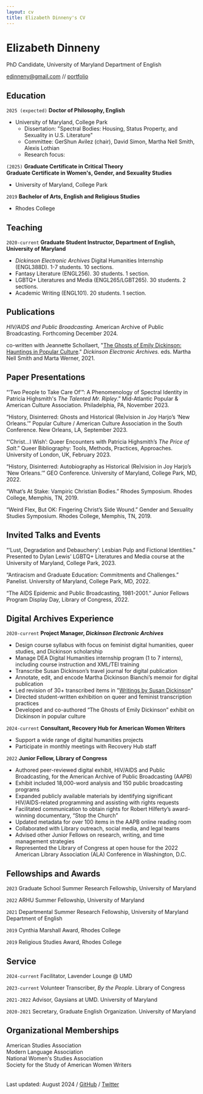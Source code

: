```yaml
---
layout: cv
title: Elizabeth Dinneny's CV
---
```

# Elizabeth Dinneny
PhD Candidate, University of Maryland Department of English


<div id="webaddress">
<a href="mailto:edinneny@gmail.com">edinneny@gmail.com</a> // 
<a href="/portfolio">portfolio</a>

</div>


## Education

`2025 (expected)`
__Doctor of Philosophy, English__
- University of Maryland, College Park
  - Dissertation: "Spectral Bodies: Housing, Status Property, and Sexuality in U.S. Literature"
  - Committee: GerShun Avilez (chair), David Simon, Martha Nell Smith, Alexis Lothian
  - Research focus: 

`(2025)`
__Graduate Certificate in Critical Theory__  
__Graduate Certificate in Women's, Gender, and Sexuality Studies__

- University of Maryland, College Park

`2019`
__Bachelor of Arts, English and Religious Studies__

- Rhodes College

## Teaching
`2020-current`
__Graduate Student Instructor, Department of English, University of Maryland__
- *Dickinson Electronic Archives* Digital Humanities Internship (ENGL388D). 1-7 students. 10 sections.
- Fantasy Literature (ENGL256). 30 students. 1 section.
- LGBTQ+ Literatures and Media (ENGL265/LGBT265). 30 students. 2 sections.
- Academic Writing (ENGL101). 20 students. 1 section.

## Publications
<p class="hangingindent"> <em>HIV/AIDS and Public Broadcasting.</em> American Archive of Public Broadcasting. Forthcoming December 2024.</p>

<p class="hangingindent">co-written with Jeannette Schollaert, "<a href="https://www.emilydickinson.org/ghosts-of-emily-dickinson-hauntings-in-popular-culture">The Ghosts of Emily Dickinson: Hauntings in Popular Culture</a>." <em>Dickinson Electronic Archives.</em> eds. Martha Nell Smith and Marta Werner, 2021.</p>

## Paper Presentations
<p class="hangingindent">“‘Two People to Take Care Of’”: A Phenomenology of Spectral Identity in Patricia Highsmith's <em>The Talented Mr. Ripley</em>.” Mid-Atlantic Popular & American Culture Association. Philadelphia, PA, November 2023. </p>

<p class="hangingindent">“History, Disinterred: Ghosts and Historical (Re)vision in Joy Harjo’s ‘New Orleans.’” Popular Culture / American Culture Association in the South Conference. New Orleans, LA, September 2023.</p>
  
<p class="hangingindent">“‘Christ…I Wish’: Queer Encounters with Patricia Highsmith’s <em>The Price of Salt</em>.” Queer Bibliography: Tools, Methods, Practices, Approaches. University of London, UK, February 2023. </p>

<p class="hangingindent">“History, Disinterred: Autobiography as Historical (Re)vision in Joy Harjo’s ‘New Orleans.’” GEO Conference. University of Maryland, College Park, MD, 2022. </p>

<p class="hangingindent">“What’s At Stake: Vampiric Christian Bodies.” Rhodes Symposium. Rhodes College, Memphis, TN, 2019.</p>

<p class="hangingindent">“Weird Flex, But OK: Fingering Christ’s Side Wound.” Gender and Sexuality Studies Symposium. Rhodes College, Memphis, TN, 2019. </p>

## Invited Talks and Events
<p class="hangingindent">“‘Lust, Degradation and Debauchery’: Lesbian Pulp and Fictional Identities.” Presented to Dylan Lewis’ LGBTQ+ Literatures and Media course at the University of Maryland, College Park, 2023.</p>

<p class="hangingindent">“Antiracism and Graduate Education: Commitments and Challenges.” Panelist. University of Maryland, College Park, MD, 2022. </p>


<p class="hangingindent">“The AIDS Epidemic and Public Broadcasting, 1981-2001.” Junior Fellows Program Display Day, Library of Congress, 2022. </p>


## Digital Archives Experience

`2020-current`
__Project Manager, *Dickinson Electronic Archives*__ 
<ul class="a"> 
<li>Design course syllabus with focus on feminist digital humanities, queer studies, and Dickinson scholarship</li>  
<li>Manage DEA Digital Humanities internship program (1 to 7 interns), including course instruction and XML/TEI training</li>    
<li>Transcribe Susan Dickinson’s travel journal for digital publication</li>  
<li>Annotate, edit, and encode Martha Dickinson Bianchi’s memoir for digital publication</li>  
<li>Led revision of 30+ transcribed items in "<a href="https://www.emilydickinson.org/writings-by-susan-dickinson">Writings by Susan Dickinson</a>"</li>   
<li>Directed student-written exhibition on queer and feminist transcription practices</li>  
<li>Developed and co-authored “The Ghosts of Emily Dickinson” exhibit on Dickinson in popular culture</li>  
</ul>


`2024-current`
__Consultant, Recovery Hub for American Women Writers__
<ul class="a">
<li>Support a wide range of digital humanities projects</li>
<li>Participate in monthly meetings with Recovery Hub staff</li>
</ul>



`2022`
__Junior Fellow, Library of Congress__
<ul class="a">
<li>Authored peer-reviewed digital exhibit, HIV/AIDS and Public Broadcasting, for the American Archive of Public Broadcasting (AAPB)</li>
<li>Exhibit included 18,000-word analysis and 150 public broadcasting programs</li> 
<li>Expanded publicly available materials by identifying significant HIV/AIDS-related programming and assisting with rights requests</li>
<li>Facilitated communication to obtain rights for Robert Hilferty’s award-winning documentary, “Stop the Church”</li>
<li>Updated metadata for over 100 items in the AAPB online reading room</li>
<li>Collaborated with Library outreach, social media, and legal teams</li>
<li>Advised other Junior Fellows on research, writing, and time management strategies</li>
<li>Represented the Library of Congress at open house for the 2022 American Library Association (ALA) Conference in Washington, D.C.</li>
</ul> 


## Fellowships and Awards

`2023`
Graduate School Summer Research Fellowship, University of Maryland

`2022`
ARHU Summer Fellowship, University of Maryland

`2021`
Departmental Summer Research Fellowship, University of Maryland Department of English

`2019`
Cynthia Marshall Award, Rhodes College

`2019`
Religious Studies Award, Rhodes College

## Service
`2024-current`
Facilitator, Lavender Lounge @ UMD 

`2023-current`
Volunteer Transcriber, *By the People*. Library of Congress

`2021-2022`
Advisor, Gaysians at UMD. University of Maryland

`2020-2021`
Secretary, Graduate English Organization. University of Maryland

## Organizational Memberships
American Studies Association  
Modern Language Association  
National Women's Studies Association  
Society for the Study of American Women Writers  
\
\
Last updated: August 2024   /  [GitHub](https://github.com/eliz-abeth)  /  [Twitter](https://x.com/elizdin)


